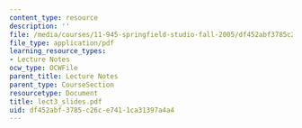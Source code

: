 ```yaml
---
content_type: resource
description: ''
file: /media/courses/11-945-springfield-studio-fall-2005/df452abf3785c26ce7411ca31397a4a4_lect3_slides.pdf
file_type: application/pdf
learning_resource_types:
- Lecture Notes
ocw_type: OCWFile
parent_title: Lecture Notes
parent_type: CourseSection
resourcetype: Document
title: lect3_slides.pdf
uid: df452abf-3785-c26c-e741-1ca31397a4a4
---
```

